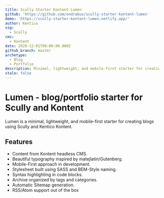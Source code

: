 ```yaml
---
title: Scully Starter Kontent Lumen
github: 'https://github.com/ondrabus/scully-starter-kontent-lumen'
demo: 'https://scully-starter-kontent-lumen.netlify.app/'
author: Kentico
ssg:
  - Scully
cms:
  - Kontent
date: 2020-12-01T00:00:00.000Z
github_branch: master
archetype:
  - Blog
  - Portfolio
description: Minimal, lightweight, and mobile-first starter for creating blogs using Scully and Kentico Kontent.
stale: false
---
```


# Lumen - blog/portfolio starter for Scully and Kontent

Lumen is a minimal, lightweight, and mobile-first starter for creating blogs using Scully and Kentico Kontent.

## Features

* Content from Kontent headless CMS.
* Beautiful typography inspired by matejlatin/Gutenberg.
* Mobile-First approach in development.
* Stylesheet built using SASS and BEM-Style naming.
* Syntax highlighting in code blocks.
* Archive organized by tags and categories.
* Automatic Sitemap generation.
* RSS/Atom support out of the box
